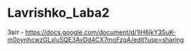 # Lavrishko_Laba2
Звіт - https://docs.google.com/document/d/1lH6jkY3SuK-m0oynhcwzGLxluSQE3AvDd4CX7moFzgA/edit?usp=sharing
